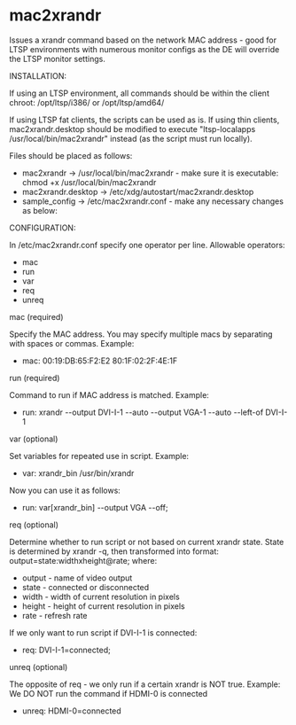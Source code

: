 mac2xrandr
==========

Issues a xrandr command based on the network MAC address - good for LTSP environments with numerous monitor configs as the DE will override the LTSP monitor settings.


INSTALLATION:

If using an LTSP environment, all commands should be within the client chroot: /opt/ltsp/i386/ or /opt/ltsp/amd64/

If using LTSP fat clients, the scripts can be used as is. If using thin clients, mac2xrandr.desktop should be modified to execute "ltsp-localapps /usr/local/bin/mac2xrandr" instead (as the script must run locally). 

Files should be placed as follows: 
 - mac2xrandr -> /usr/local/bin/mac2xrandr - make sure it is executable: chmod +x /usr/local/bin/mac2xrandr
 - mac2xrandr.desktop -> /etc/xdg/autostart/mac2xrandr.desktop
 - sample_config -> /etc/mac2xrandr.conf - make any necessary changes as below: 



CONFIGURATION: 

In /etc/mac2xrandr.conf specify one operator per line. Allowable operators: 

 - mac
 - run
 - var
 - req
 - unreq


mac (required)

Specify the MAC address. You may specify multiple macs by separating with spaces or commas. Example: 
 - mac: 00:19:DB:65:F2:E2 80:1F:02:2F:4E:1F


run (required)

Command to run if MAC address is matched. Example: 
 - run: xrandr --output DVI-I-1 --auto --output VGA-1 --auto --left-of DVI-I-1


var (optional)

Set variables for repeated use in script. Example: 
 - var: xrandr_bin /usr/bin/xrandr


Now you can use it as follows: 
 - run: var[xrandr_bin] --output VGA --off;


req (optional)

Determine whether to run script or not based on current xrandr state. State is determined by xrandr -q, then transformed into format: output=state:widthxheight@rate; where: 

 - output - name of video output
 - state - connected or disconnected
 - width - width of current resolution in pixels
 - height - height of current resolution in pixels
 - rate - refresh rate


If we only want to run script if DVI-I-1 is connected: 
 - req: DVI-I-1=connected;


unreq (optional) 

The opposite of req - we only run if a certain xrandr is NOT true. Example: 
We DO NOT run the command if HDMI-0 is connected

 - unreq: HDMI-0=connected
